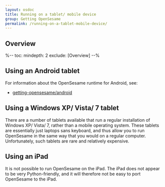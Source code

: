 ```yaml
---
layout: osdoc
title: Running on a tablet/ mobile device
group: Getting OpenSesame
permalink: /running-on-a-tablet-mobile-device/
---
```


## Overview

%--
toc:
 mindepth: 2
 exclude: [Overview]
--%

## Using an Android tablet

For information about the OpenSesame runtime for Android, see:

- [getting-opensesame/android](getting-opensesame/android)

## Using a Windows XP/ Vista/ 7 tablet

There are a number of tablets available that run a regular installation of Windows XP/ Vista/ 7, rather than a mobile operating system. These tablets are essentially just laptops sans keyboard, and thus allow you to run OpenSesame in the same way that you would on a regular computer. Unfortunately, such tablets are rare and relatively expensive.

## Using an iPad

It is not possible to run OpenSesame on the iPad. The iPad does not appear to be very Python-friendly, and it will therefore not be easy to port OpenSesame to the iPad.
